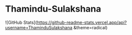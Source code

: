 # Thamindu-Sulakshana
![GitHub Stats](https://github-readme-stats.vercel.app/api?username=ThaminduSulakshana &theme=radical)
